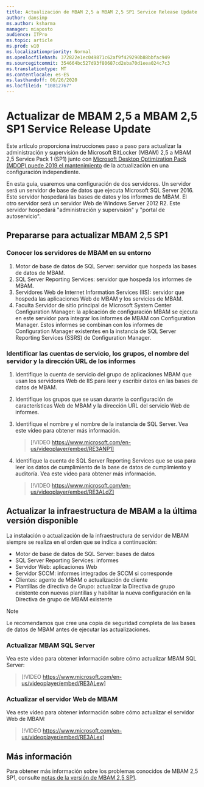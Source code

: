```yaml
---
title: Actualización de MBAM 2,5 a MBAM 2,5 SP1 Service Release Update
author: dansimp
ms.author: ksharma
manager: miaposto
audience: ITPro
ms.topic: article
ms.prod: w10
ms.localizationpriority: Normal
ms.openlocfilehash: 372822e1ec049871c62af9f429290b88bbfac949
ms.sourcegitcommit: 354664bc527d93f80687cd2eba70d1eea024c7c3
ms.translationtype: MT
ms.contentlocale: es-ES
ms.lasthandoff: 06/26/2020
ms.locfileid: "10812767"
---
```

# Actualizar de MBAM 2,5 a MBAM 2,5 SP1 Service Release Update

Este artículo proporciona instrucciones paso a paso para actualizar la administración y supervisión de Microsoft BitLocker (MBAM) 2,5 a MBAM 2,5 Service Pack 1 (SP1) junto con [Microsoft Desktop Optimization Pack (MDOP) puede 2019 el mantenimiento](https://support.microsoft.com/help/4505175/may-2019-servicing-release-for-microsoft-desktop-optimization-pack) de la actualización en una configuración independiente.

En esta guía, usaremos una configuración de dos servidores. Un servidor será un servidor de base de datos que ejecuta Microsoft SQL Server 2016. Este servidor hospedará las bases de datos y los informes de MBAM. El otro servidor será un servidor Web de Windows Server 2012 R2. Este servidor hospedará "administración y supervisión" y "portal de autoservicio".

## Prepararse para actualizar MBAM 2,5 SP1

### Conocer los servidores de MBAM en su entorno

1. Motor de base de datos de SQL Server: servidor que hospeda las bases de datos de MBAM.
2. SQL Server Reporting Services: servidor que hospeda los informes de MBAM.
3. Servidores Web de Internet Information Services (IIS): servidor que hospeda las aplicaciones Web de MBAM y los servicios de MBAM.
4. Faculta Servidor de sitio principal de Microsoft System Center Configuration Manager: la aplicación de configuración MBAM se ejecuta en este servidor para integrar los informes de MBAM con Configuration Manager. Estos informes se combinan con los informes de Configuration Manager existentes en la instancia de SQL Server Reporting Services (SSRS) de Configuration Manager.

### Identificar las cuentas de servicio, los grupos, el nombre del servidor y la dirección URL de los informes

1. Identifique la cuenta de servicio del grupo de aplicaciones MBAM que usan los servidores Web de IIS para leer y escribir datos en las bases de datos de MBAM.
2. Identifique los grupos que se usan durante la configuración de características Web de MBAM y la dirección URL del servicio Web de informes.
3. Identifique el nombre y el nombre de la instancia de SQL Server. Vea este vídeo para obtener más información.

    > [!VIDEO https://www.microsoft.com/en-us/videoplayer/embed/RE3ANP1]

4. Identifique la cuenta de SQL Server Reporting Services que se usa para leer los datos de cumplimiento de la base de datos de cumplimiento y auditoría. Vea este vídeo para obtener más información.

    > [!VIDEO https://www.microsoft.com/en-us/videoplayer/embed/RE3ALdZ]

## Actualizar la infraestructura de MBAM a la última versión disponible

La instalación o actualización de la infraestructura de servidor de MBAM siempre se realiza en el orden que se indica a continuación:

- Motor de base de datos de SQL Server: bases de datos
- SQL Server Reporting Services: informes
- Servidor Web: aplicaciones Web
- Servidor SCCM: informes integrados de SCCM si corresponde
- Clientes: agente de MBAM o actualización de cliente
- Plantillas de directiva de Grupo: actualizar la Directiva de grupo existente con nuevas plantillas y habilitar la nueva configuración en la Directiva de grupo de MBAM existente

> [!NOTE]
> Le recomendamos que cree una copia de seguridad completa de las bases de datos de MBAM antes de ejecutar las actualizaciones.

### Actualizar MBAM SQL Server

Vea este vídeo para obtener información sobre cómo actualizar MBAM SQL Server:

   > [!VIDEO https://www.microsoft.com/en-us/videoplayer/embed/RE3ALew]

### Actualizar el servidor Web de MBAM

Vea este vídeo para obtener información sobre cómo actualizar el servidor Web de MBAM:

   > [!VIDEO https://www.microsoft.com/en-us/videoplayer/embed/RE3ALex]

## Más información

Para obtener más información sobre los problemas conocidos de MBAM 2,5 SP1, consulte [notas de la versión de MBAM 2,5 SP1](https://docs.microsoft.com/microsoft-desktop-optimization-pack/mbam-v25/release-notes-for-mbam-25-sp1).
